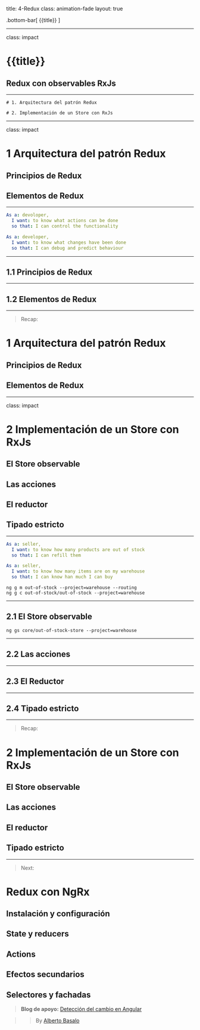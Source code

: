 title: 4-Redux
class: animation-fade
layout: true

.bottom-bar[
{{title}}
]

---

class: impact

# {{title}}

## Redux con observables RxJs

---

    # 1. Arquitectura del patrón Redux

    # 2. Implementación de un Store con RxJs



---

class: impact

# 1 Arquitectura del patrón Redux

## Principios de Redux
## Elementos de Redux

---

```yaml
As a: devoloper,
  I want: to know what actions can be done
  so that: I can control the functionality

As a: developer,
  I want: to know what changes have been done
  so that: I can debug and predict behaviour
```

---

## 1.1 Principios de Redux



---

## 1.2 Elementos de Redux


---

> Recap:

# 1 Arquitectura del patrón Redux

## Principios de Redux
## Elementos de Redux

---

class: impact

# 2 Implementación de un Store con RxJs

## El Store observable
## Las acciones
## El reductor
## Tipado estricto

---

```yaml
As a: seller,
  I want: to know how many products are out of stock
  so that: I can refill them

As a: seller,
  I want: to know how many items are on my warehouse
  so that: I can know han much I can buy

```
```
ng g m out-of-stock --project=warehouse --routing
ng g c out-of-stock/out-of-stock --project=warehouse
```

---

## 2.1 El Store observable

```
ng gs core/out-of-stock-store --project=warehouse
```
---

## 2.2 Las acciones

---

## 2.3 El Reductor

---

## 2.4 Tipado estricto

---

> Recap:

# 2 Implementación de un Store con RxJs

## El Store observable
## Las acciones
## El reductor
## Tipado estricto

---

> Next:

# Redux con NgRx

## Instalación y configuración
## State y reducers
## Actions
## Efectos secundarios
## Selectores y fachadas


> **Blog de apoyo:** [Detección del cambio en Angular](https://academia-binaria.com/deteccion-del-cambio-en-Angular/)

> > By [Alberto Basalo](https://twitter.com/albertobasalo)
